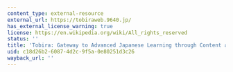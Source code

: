 ```yaml
---
content_type: external-resource
external_url: https://tobiraweb.9640.jp/
has_external_license_warning: true
license: https://en.wikipedia.org/wiki/All_rights_reserved
status: ''
title: 'Tobira: Gateway to Advanced Japanese Learning through Content and Multimedia'
uid: c18d26b2-6087-4d2c-9f5a-0e80251d3c26
wayback_url: ''
---
```

